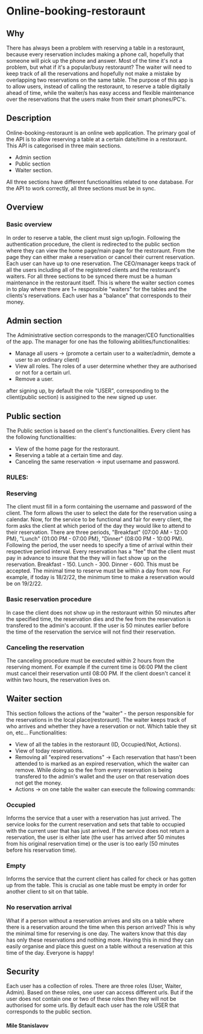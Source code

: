 # Online-booking-restoraunt

## Why

There has always been a problem with reserving a table in a restoraunt, because every reservation includes making a phone call, hopefully that someone will pick up the phone
and answer. Most of the time it's not a problem, but what if it's a popular/busy restoraunt? The waiter will need to keep track of all the reservations and hopefully not make a mistake by overlapping two reservations on the same table. The purpose of this app is to allow users, instead of calling the restoraunt, to reserve a table digitally ahead of time, while the waiter/s has easy access and flexible maintenance over the reservations that the users make from their smart phones/PC's.

## Description

Online-booking-restoraunt is an online web application. The primary goal of the API is to allow reserving a table at a certain date/time in a restoraunt.
This API is categorised in three main sections.

- Admin section
- Public section
- Waiter section.

All three sections have different functionalities related to one database.
For the API to work correctly, all three sections must be in sync. 

## Overview

### Basic overview

In order to reserve a table, the client must sign up/login. Following the authentication procedure, the client is redirected to the public section where they can view the home page/main page for the restoraunt. From the page they can either make a reservation or cancel their current reservation. Each user can have up to one reservation.
The CEO/manager keeps track of all the users including all of the registered clients and the restoraunt's waiters.
For all three sections to be synced there must be a human maintenance in the restoraunt itself. This is where the waiter section comes in to play where there are 1+ responsible "waiters" for the tables and the clients's reservations.
Each user has a "balance" that corresponds to their money.

## Admin section 

The Administrative section corresponds to the manager/CEO functionalities of the app.
The manager for one has the following abilities/functionalities:

- Manage all users -> (promote a certain user to a waiter/admin, demote a user to an ordinary client)
- View all roles. The roles of a user determine whether they are authorised or not for a certain url.
- Remove a user.

after signing up, by default the role "USER", corresponding to the client(public section) is assigined to the new signed up user.

## Public section

The Public section is based on the client's functionalities. Every client has the following functionalities:

- View of the home page for the restoraunt.
- Reserving a table at a certain time and day.
- Canceling the same reservation -> input username and password.

### RULES:

### Reserving 

The client must fill in a form containing the username and password of the client. The form allows the user to select the date for the reservation using a calendar. 
Now, for the service to be functional and fair for every client, the form asks the client at which period of the day they would like to attend to their reservation. There are three periods, "Breakfast" {07:00 AM - 12:00 PM}, "Lunch" {01:00 PM - 07:00 PM}, "Dinner" {08:00 PM - 10:00 PM}. Following the period, the user needs to specify a time of arrival within their respective period interval. Every reservation has a "fee" that the client must pay in advance to insure that the they will in fact show up on the reservation. Breakfast - 150. Lunch - 300. Dinner - 600.
This must be accepted. The minimal time to reserve must be within a day from now. For example, if today is 18/2/22, the minimum time to make a reservation would be on 19/2/22. 
 
 ### Basic reservation procedure 
  
In case the client does not show up in the restoraunt within 50 minutes after the specified time, the reservation dies and the fee from the reservation is transfered to the admin's account. If the user is 50 minutes earlier before the time of the reservation the service will not find their reservation.

### Canceling the reservation 
   
The canceling procedure must be executed within 2 hours from the reserving moment. For example if the current time is 06:00 PM
the client must cancel their reservation until 08:00 PM. If the client doesn't cancel it within two hours, the reservation lives on.
 
## Waiter section
 
 This section follows the actions of the "waiter" - the person responsible for the reservations in the local place(restoraunt).
 The waiter keeps track of who arrives and whether they have a reservation or not. Which table they sit on, etc...
 Functionalities: 
 - View of all the tables in the restoraunt (ID, Occupied/Not, Actions). 
 - View of today reservations.
 - Removing all "expired reservations" -> Each reservation that hasn't been attended to is marked as an expired reservation, which the waiter can remove. While doing so
   the fee from every reservation is being transfered to the admin's wallet and the user on that reservation does not get the money.
 - Actions -> on one table the waiter can execute the following commands:
 
### Occupied  
Informs the service that a user with a reservation has just arrived. The service looks for the current reservation
and sets that table to occupied with the current user that has just arrived. If the service does not return a reservation, the user is either late
(the user has arrived after 50 minutes from his original reservation time) or the user is too early (50 minutes before his reservation time).
   
### Empty 
Informs the service that the current client has called for check or has gotten up from the table. This is crucial as one 
table must be empty in order for another client to sit on that table.
 
### No reservation arrival

What if a person without a reservation arrives and sits on a table where there is a reservation around the time when this person arrived? 
This is why the minimal time for reserving is one day. The waiters know that this day has only these reservations and nothing more. Having this in mind they can easily organise
and place this guest on a table without a reservation at this time of the day. Everyone is happy!

## Security

Each user has a collection of roles. 
There are three roles (User, Waiter, Admin).
Based on these roles, one user can access different urls.
But if the user does not contain one or two of these roles then they will not be authorised for some urls.
By default each user has the role USER that corresponds to the public section.






#### Mile Stanislavov

